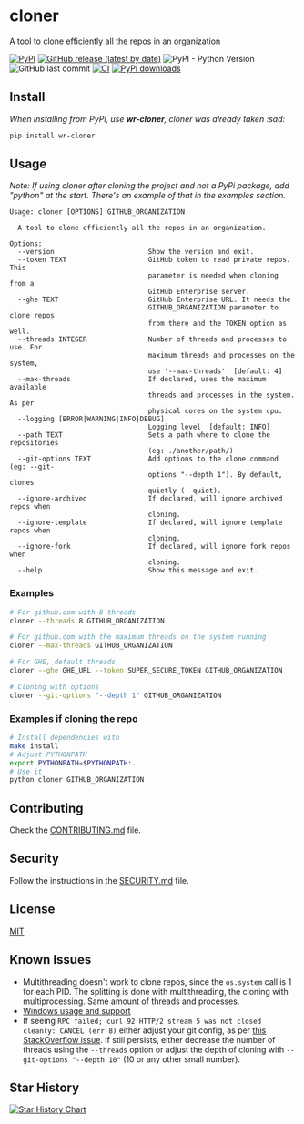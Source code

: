 # cloner

A tool to clone efficiently all the repos in an organization

[![PyPI](https://img.shields.io/pypi/v/wr-cloner)](https://pypi.org/project/wr-cloner/)
[![GitHub release (latest by date)](https://img.shields.io/github/v/release/w0rmr1d3r/cloner)](https://github.com/w0rmr1d3r/cloner/releases)
![PyPI - Python Version](https://img.shields.io/pypi/pyversions/wr-cloner)
![GitHub last commit](https://img.shields.io/github/last-commit/w0rmr1d3r/cloner)
[![CI](https://github.com/w0rmr1d3r/cloner/actions/workflows/ci.yml/badge.svg?branch=master)](https://github.com/w0rmr1d3r/cloner/actions/workflows/ci.yml)
[![PyPi downloads](https://img.shields.io/pypi/dm/wr-cloner?label=PyPi%20downloads)](https://pypistats.org/packages/wr-cloner)

## Install

_When installing from PyPi, use **wr-cloner**, cloner was already taken :sad:_

```bash
pip install wr-cloner
```

## Usage

_Note: If using cloner after cloning the project and not a PyPi package, add "python" at the start.
There's an example of that in the examples section._

```text
Usage: cloner [OPTIONS] GITHUB_ORGANIZATION

  A tool to clone efficiently all the repos in an organization.

Options:
  --version                       Show the version and exit.
  --token TEXT                    GitHub token to read private repos. This
                                  parameter is needed when cloning from a
                                  GitHub Enterprise server.
  --ghe TEXT                      GitHub Enterprise URL. It needs the
                                  GITHUB_ORGANIZATION parameter to clone repos
                                  from there and the TOKEN option as well.
  --threads INTEGER               Number of threads and processes to use. For
                                  maximum threads and processes on the system,
                                  use '--max-threads'  [default: 4]
  --max-threads                   If declared, uses the maximum available
                                  threads and processes in the system. As per
                                  physical cores on the system cpu.
  --logging [ERROR|WARNING|INFO|DEBUG]
                                  Logging level  [default: INFO]
  --path TEXT                     Sets a path where to clone the repositories
                                  (eg: ./another/path/)
  --git-options TEXT              Add options to the clone command (eg: --git-
                                  options "--depth 1"). By default, clones
                                  quietly (--quiet).
  --ignore-archived               If declared, will ignore archived repos when
                                  cloning.
  --ignore-template               If declared, will ignore template repos when
                                  cloning.
  --ignore-fork                   If declared, will ignore fork repos when
                                  cloning.
  --help                          Show this message and exit.
```

### Examples

```bash
# For github.com with 8 threads
cloner --threads 8 GITHUB_ORGANIZATION

# For github.com with the maximum threads on the system running
cloner --max-threads GITHUB_ORGANIZATION

# For GHE, default threads
cloner --ghe GHE_URL --token SUPER_SECURE_TOKEN GITHUB_ORGANIZATION

# Cloning with options
cloner --git-options "--depth 1" GITHUB_ORGANIZATION
```

### Examples if cloning the repo

```bash
# Install dependencies with
make install
# Adjust PYTHONPATH
export PYTHONPATH=$PYTHONPATH:.
# Use it
python cloner GITHUB_ORGANIZATION
```

## Contributing

Check the [CONTRIBUTING.md](CONTRIBUTING.md) file.

## Security

Follow the instructions in the [SECURITY.md](SECURITY.md) file.

## License

[MIT](https://github.com/w0rmr1d3r/cloner/blob/master/LICENSE)

## Known Issues

- Multithreading doesn't work to clone repos, since the `os.system` call is 1 for each PID. The splitting is done with
  multithreading, the cloning with multiprocessing. Same amount of threads and processes.
- [Windows usage and support](docs/WINDOWS.md)
- If seeing `RPC failed; curl 92 HTTP/2 stream 5 was not closed cleanly: CANCEL (err 8)` either adjust your git config,
  as
  per [this StackOverflow issue](https://stackoverflow.com/questions/59282476/error-rpc-failed-curl-92-http-2-stream-0-was-not-closed-cleanly-protocol-erro).
  If still persists, either decrease the number of threads using the `--threads` option or adjust the depth of cloning
  with `--git-options "--depth 10"` (10 or any other small number).

## Star History

[![Star History Chart](https://api.star-history.com/svg?repos=w0rmr1d3r/cloner&type=Date)](https://star-history.com/#w0rmr1d3r/cloner&Date)
